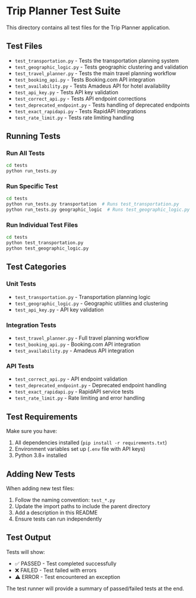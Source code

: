 # Trip Planner Test Suite

This directory contains all test files for the Trip Planner application.

## Test Files

- `test_transportation.py` - Tests the transportation planning system
- `test_geographic_logic.py` - Tests geographic clustering and validation
- `test_travel_planner.py` - Tests the main travel planning workflow
- `test_booking_api.py` - Tests Booking.com API integration
- `test_availability.py` - Tests Amadeus API for hotel availability
- `test_api_key.py` - Tests API key validation
- `test_correct_api.py` - Tests API endpoint corrections
- `test_deprecated_endpoint.py` - Tests handling of deprecated endpoints
- `test_exact_rapidapi.py` - Tests RapidAPI integrations
- `test_rate_limit.py` - Tests rate limiting handling

## Running Tests

### Run All Tests
```bash
cd tests
python run_tests.py
```

### Run Specific Test
```bash
cd tests
python run_tests.py transportation  # Runs test_transportation.py
python run_tests.py geographic_logic  # Runs test_geographic_logic.py
```

### Run Individual Test Files
```bash
cd tests
python test_transportation.py
python test_geographic_logic.py
```

## Test Categories

### Unit Tests
- `test_transportation.py` - Transportation planning logic
- `test_geographic_logic.py` - Geographic utilities and clustering
- `test_api_key.py` - API key validation

### Integration Tests
- `test_travel_planner.py` - Full travel planning workflow
- `test_booking_api.py` - Booking.com API integration
- `test_availability.py` - Amadeus API integration

### API Tests
- `test_correct_api.py` - API endpoint validation
- `test_deprecated_endpoint.py` - Deprecated endpoint handling
- `test_exact_rapidapi.py` - RapidAPI service tests
- `test_rate_limit.py` - Rate limiting and error handling

## Test Requirements

Make sure you have:
1. All dependencies installed (`pip install -r requirements.txt`)
2. Environment variables set up (`.env` file with API keys)
3. Python 3.8+ installed

## Adding New Tests

When adding new test files:
1. Follow the naming convention: `test_*.py`
2. Update the import paths to include the parent directory
3. Add a description in this README
4. Ensure tests can run independently

## Test Output

Tests will show:
- ✅ PASSED - Test completed successfully
- ❌ FAILED - Test failed with errors
- ⚠️ ERROR - Test encountered an exception

The test runner will provide a summary of passed/failed tests at the end. 